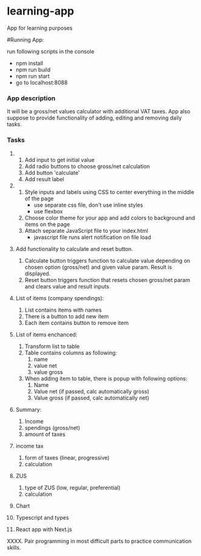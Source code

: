 # learning-app
App for learning purposes

#Running App:

run following scripts in the console
- npm install
- npm run build
- npm run start
- go to localhost:8088


### App description
It will be a gross/net values calculator with additional VAT taxes. App also suppose to provide functionality of adding, editing and removing daily tasks.

### Tasks
1. 
    1. Add input to get initial value
    2. Add radio buttons to choose gross/net calculation
    3. Add button 'calculate'
    4. Add result label
2. 
    1. Style inputs and labels using CSS to center everything in the middle of the page
        - use separate css file, don't use inline styles
        - use flexbox
    2. Choose color theme for your app and add colors to background and items on the page
    3. Attach separate JavaScript file to your index.html
        - javascript file runs alert notification on file load

3. Add functionality to calculate and reset button.
   1. Calculate button triggers function to calculate value depending on chosen option (gross/net) and given value param.
   Result is displayed.
   2. Reset button triggers function that resets chosen gross/net param and clears value and result inputs

4. List of items (company spendings):
   1. List contains items with names
   2. There is a button to add new item
   3. Each item contains button to remove item

5. List of items enchanced:
   1. Transform list to table
   2. Table contains columns as following:
      1. name
      2. value net
      3. value gross
   3. When adding item to table, there is popup with following options:
      1. Name
      2. Value net (if passed, calc automatically gross)
      3. Value gross (if passed, calc automatically net)
   
6. Summary:
   1. Income
   2. spendings (gross/net)
   3. amount of taxes

7. income tax
   1. form of taxes (linear, progressive)
   2. calculation

8. ZUS
   1. type of ZUS (low, regular, preferential)
   2. calculation

9. Chart

10. Typescript and types
11. React app with Next.js



XXXX. Pair programming in most difficult parts to practice communication skills.